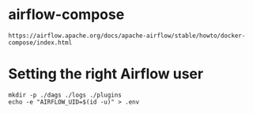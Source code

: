 # airflow-compose
    https://airflow.apache.org/docs/apache-airflow/stable/howto/docker-compose/index.html

# Setting the right Airflow user
```
mkdir -p ./dags ./logs ./plugins
echo -e "AIRFLOW_UID=$(id -u)" > .env
```
